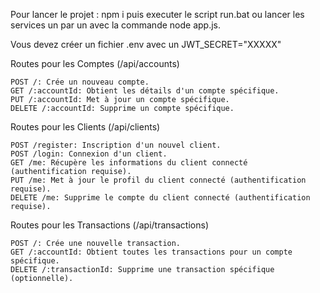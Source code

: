 Pour lancer le projet : npm i puis executer le script run.bat ou lancer les services un par un avec la commande node app.js.

Vous devez créer un fichier .env avec un JWT_SECRET="XXXXX"

Routes pour les Comptes (/api/accounts)

    POST /: Crée un nouveau compte.
    GET /:accountId: Obtient les détails d'un compte spécifique.
    PUT /:accountId: Met à jour un compte spécifique.
    DELETE /:accountId: Supprime un compte spécifique.

Routes pour les Clients (/api/clients)

    POST /register: Inscription d'un nouvel client.
    POST /login: Connexion d'un client.
    GET /me: Récupère les informations du client connecté (authentification requise).
    PUT /me: Met à jour le profil du client connecté (authentification requise).
    DELETE /me: Supprime le compte du client connecté (authentification requise).

Routes pour les Transactions (/api/transactions)

    POST /: Crée une nouvelle transaction.
    GET /:accountId: Obtient toutes les transactions pour un compte spécifique.
    DELETE /:transactionId: Supprime une transaction spécifique (optionnelle).
